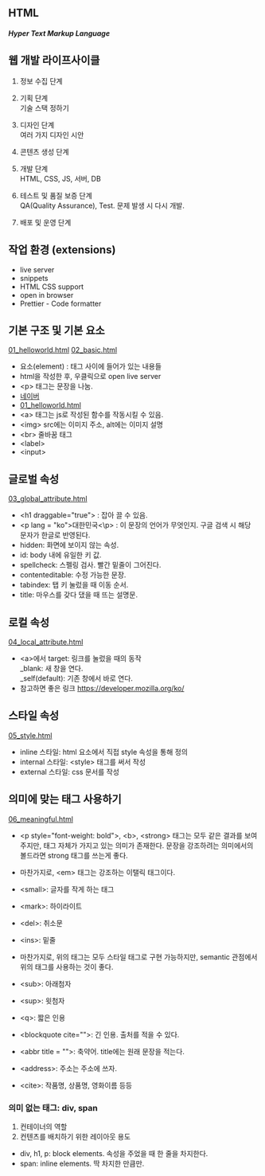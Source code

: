 ## HTML

##### Hyper Text Markup Language

## 웹 개발 라이프사이클

1. 정보 수집 단계

2. 기획 단계  
   기술 스택 정하기

3. 디자인 단계  
   여러 가지 디자인 시안

4. 콘텐츠 생성 단계

5. 개발 단계  
   HTML, CSS, JS, 서버, DB

6. 테스트 및 품질 보증 단계  
   QA(Quality Assurance), Test. 문제 발생 시 다시 개발.

7. 배포 및 운영 단계

## 작업 환경 (extensions)

- live server
- snippets
- HTML CSS support
- open in browser
- Prettier - Code formatter

## 기본 구조 및 기본 요소

[01_helloworld.html](01_helloworld.html)
[02_basic.html](02_basic.html)

- 요소(element) : 태그 사이에 들어가 있는 내용들
- html을 작성한 후, 우클릭으로 open live server
- \<p> 태그는 문장을 나눔.
- <a href="naver.com">네이버</a>
- <a href="./01_helloworld.html">01_helloworld.html</a>
- \<a> 태그는 js로 작성된 함수를 작동시킬 수 있음.
- \<img> src에는 이미지 주소, alt에는 이미지 설명
- \<br> 줄바꿈 태그
- \<label>
- \<input>

## 글로벌 속성

[03_global_attribute.html](03_global_attribute.html)

- \<h1 draggable="true"> : 잡아 끌 수 있음.
- \<p lang = "ko">대한민국\<\p> : 이 문장의 언어가 무엇인지. 구글 검색 시 해당 문자가 한글로 반영된다.
- hidden: 화면에 보이지 않는 속성.
- id: body 내에 유일한 키 값.
- spellcheck: 스펠링 검사. 빨간 밑줄이 그어진다.
- contenteditable: 수정 가능한 문장.
- tabindex: 탭 키 눌렀을 때 이동 순서.
- title: 마우스를 갖다 댔을 때 뜨는 설명문.

## 로컬 속성

[04_local_attribute.html](04_local_attribute.html)

- \<a>에서 target: 링크를 눌렀을 때의 동작  
  \_blank: 새 창을 연다.  
  \_self(default): 기존 창에서 바로 연다.
- 참고하면 좋은 링크 https://developer.mozilla.org/ko/

## 스타일 속성

[05_style.html](05_style.html)

- inline 스타일: html 요소에서 직접 style 속성을 통해 정의
- internal 스타일: \<style> 태그를 써서 작성
- external 스타일: css 문서를 작성

## 의미에 맞는 태그 사용하기

[06_meaningful.html](06_meaningful.html)

- \<p style="font-weight: bold">, \<b>, \<strong> 태그는 모두 같은 결과를 보여주지만, 태그 자체가 가지고 있는 의미가 존재한다. 문장을 강조하려는 의미에서의 볼드라면 strong 태그를 쓰는게 좋다.
- 마찬가지로, \<em> 태그는 강조하는 이탤릭 태그이다.
- \<small>: 글자를 작게 하는 태그
- \<mark>: 하이라이트
- \<del>: 취소문
- \<ins>: 밑줄
- 마찬가지로, 위의 태그는 모두 스타일 태그로 구현 가능하지만, semantic 관점에서 위의 태그를 사용하는 것이 좋다.

- \<sub>: 아래첨자
- \<sup>: 윗첨자
- \<q>: 짧은 인용
- \<blockquote cite="">: 긴 인용. 출처를 적을 수 있다.
- \<abbr title = "">: 축약어. title에는 원래 문장을 적는다.
- \<address>: 주소는 주소에 쓰자.
- \<cite>: 작품명, 상품명, 영화이름 등등

### 의미 없는 태그: div, span

1. 컨테이너의 역할
2. 컨텐츠를 배치하기 위한 레이아웃 용도

- div, h1, p: block elements. 속성을 주었을 때 한 줄을 차지한다.
- span: inline elements. 딱 차지한 만큼만.
